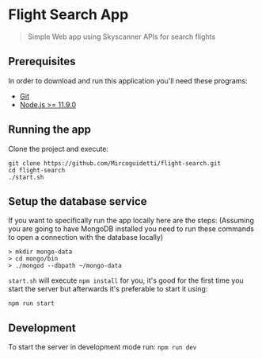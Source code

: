 Flight Search App
===

> Simple Web app using Skyscanner APIs for search flights

## Prerequisites

In order to download and run this application you'll need these programs:
- [Git](https://git-scm.com/)
- [Node.js >= 11.9.0](https://nodejs.org/en/)

## Running the app

Clone the project and execute:

```
git clone https://github.com/Mircoguidetti/flight-search.git
cd flight-search
./start.sh
```

## Setup the database service

If you want to specifically run the app locally here are the steps: (Assuming you are going to have MongoDB installed you need to run these commands to open a connection with the database locally)

```
> mkdir mongo-data
> cd mongo/bin
> ./mongod --dbpath ~/mongo-data
```

`start.sh` will execute `npm install` for you, it's good for
the first time you start the server but afterwards it's preferable
to start it using:

```
npm run start
```

## Development

To start the server in development mode run:
```npm run dev```
